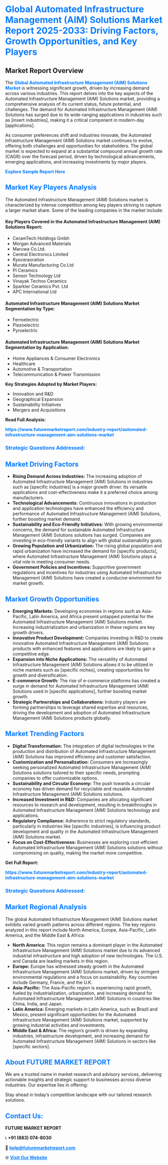 <h1 style="color: #007BFF;">Global Automated Infrastructure Management (AIM) Solutions Market Report 2025-2033: Driving Factors, Growth Opportunities, and Key Players</h1>

<section id="overview">
<h2>Market Report Overview</h2>
<p>The <a href="https://www.futuremarketreport.com/industry-report/automated-infrastructure-management-aim-solutions-market" style="color: #007BFF; text-decoration: none;"><strong>Global Automated Infrastructure Management (AIM) Solutions Market</strong></a> is witnessing significant growth, driven by increasing demand across various industries. This report delves into the key aspects of the Automated Infrastructure Management (AIM) Solutions market, providing a comprehensive analysis of its current status, future potential, and challenges. The demand for Automated Infrastructure Management (AIM) Solutions has surged due to its wide-ranging applications in industries such as [insert industries], making it a critical component in modern-day [applications].</p>
<p>As consumer preferences shift and industries innovate, the Automated Infrastructure Management (AIM) Solutions market continues to evolve, offering both challenges and opportunities for stakeholders. The global market is expected to expand at a substantial compound annual growth rate (CAGR) over the forecast period, driven by technological advancements, emerging applications, and increasing investments by major players.</p>
</section>

<section id="overview">
<p><a href="https://www.futuremarketreport.com/request-sample/reportId=33098" style="color: #007BFF; text-decoration: none;"><strong>Explore Sample Report Here</strong></a></p>
</section>

<section id="key-players">
<h2 style="color: #007BFF;">Market Key Players Analysis</h2>
<p>The Automated Infrastructure Management (AIM) Solutions market is characterized by intense competition among key players striving to capture a larger market share. Some of the leading companies in the market include:</p>
<h4>Key Players Covered in the Automated Infrastructure Management (AIM) Solutions Report:</h4>
<ul><li>CeramTech Holdings Gmbh</li><li>Morgan Advanced Materials</li><li>Maruwa Co.Ltd.</li><li>Central Electronics Limited</li><li>Kyoceraoration</li><li>Murata Manufacturing Co.Ltd</li><li>PI Ceramics</li><li>Sensor Technology Ltd</li><li>Vinayak Techno Ceramics</li><li>Sparkler Ceramics Pvt. Ltd</li><li>APC International Ltd</li></ul>
<h4>Automated Infrastructure Management (AIM) Solutions Market Segmentation by Type:</h4>
<ul><li>Ferroelectric</li><li>Piezoelectric</li><li>Pyroelectric</li></ul>

<h4>Automated Infrastructure Management (AIM) Solutions Market Segmentation by Application:</h4>
<ul><li>Home Appliances &amp; Consumer Electronics</li><li>Healthcare</li><li>Automotive &amp; Transportation</li><li>Telecommunication &amp; Power Transmission</li></ul>
<p><strong>Key Strategies Adopted by Market Players:</strong></p>
<ul>
<li>Innovation and R&D</li>
<li>Geographical Expansion</li>
<li>Sustainability Initiatives</li>
<li>Mergers and Acquisitions</li>
</ul>
</section>

<section>
<p><strong>Read Full Analysis: </strong></p><a href="https://www.futuremarketreport.com/industry-report/automated-infrastructure-management-aim-solutions-market" style="color: #007BFF; text-decoration: none;"><strong>https://www.futuremarketreport.com/industry-report/automated-infrastructure-management-aim-solutions-market</strong></a>
<h3 style="color: #007BFF;">Strategic Questions Addressed:</h3>
</section>

<section id="driving-factors">
<h2 style="color: #007BFF;">Market Driving Factors</h2>
<ul>
<li><strong>Rising Demand Across Industries:</strong> The increasing adoption of Automated Infrastructure Management (AIM) Solutions in industries such as [specific industries] is a major growth driver. Its versatile applications and cost-effectiveness make it a preferred choice among manufacturers.</li>
<li><strong>Technological Advancements:</strong> Continuous innovations in production and application technologies have enhanced the efficiency and performance of Automated Infrastructure Management (AIM) Solutions, further boosting market demand.</li>
<li><strong>Sustainability and Eco-Friendly Initiatives:</strong> With growing environmental concerns, the demand for sustainable Automated Infrastructure Management (AIM) Solutions solutions has surged. Companies are investing in eco-friendly variants to align with global sustainability goals.</li>
<li><strong>Growing Population and Urbanization:</strong> The rising global population and rapid urbanization have increased the demand for [specific products], where Automated Infrastructure Management (AIM) Solutions plays a vital role in meeting consumer needs.</li>
<li><strong>Government Policies and Incentives:</strong> Supportive government regulations and incentives for industries using Automated Infrastructure Management (AIM) Solutions have created a conducive environment for market growth.</li>
</ul>
</section>

<section id="growth-opportunities">
<h2 style="color: #007BFF;">Market Growth Opportunities</h2>
<ul>
<li><strong>Emerging Markets:</strong> Developing economies in regions such as Asia-Pacific, Latin America, and Africa present untapped potential for the Automated Infrastructure Management (AIM) Solutions market. Increasing industrialization and urbanization in these regions are key growth drivers.</li>
<li><strong>Innovative Product Development:</strong> Companies investing in R&D to create innovative Automated Infrastructure Management (AIM) Solutions products with enhanced features and applications are likely to gain a competitive edge.</li>
<li><strong>Expansion into Niche Applications:</strong> The versatility of Automated Infrastructure Management (AIM) Solutions allows it to be utilized in niche markets such as [specific niches], creating opportunities for growth and diversification.</li>
<li><strong>E-commerce Growth:</strong> The rise of e-commerce platforms has created a surge in demand for Automated Infrastructure Management (AIM) Solutions used in [specific applications], further boosting market growth.</li>
<li><strong>Strategic Partnerships and Collaborations:</strong> Industry players are forming partnerships to leverage shared expertise and resources, driving the development and adoption of Automated Infrastructure Management (AIM) Solutions products globally.</li>
</ul>
</section>

<section id="trending-factors">
<h2 style="color: #007BFF;">Market Trending Factors</h2>
<ul>
<li><strong>Digital Transformation:</strong> The integration of digital technologies in the production and distribution of Automated Infrastructure Management (AIM) Solutions has improved efficiency and customer satisfaction.</li>
<li><strong>Customization and Personalization:</strong> Consumers are increasingly seeking personalized Automated Infrastructure Management (AIM) Solutions solutions tailored to their specific needs, prompting companies to offer customizable options.</li>
<li><strong>Sustainability and Circular Economy:</strong> The push towards a circular economy has driven demand for recyclable and reusable Automated Infrastructure Management (AIM) Solutions solutions.</li>
<li><strong>Increased Investment in R&D:</strong> Companies are allocating significant resources to research and development, resulting in breakthroughs in Automated Infrastructure Management (AIM) Solutions technology and applications.</li>
<li><strong>Regulatory Compliance:</strong> Adherence to strict regulatory standards, particularly in industries like [specific industries], is influencing product development and quality in the Automated Infrastructure Management (AIM) Solutions market.</li>
<li><strong>Focus on Cost-Effectiveness:</strong> Businesses are exploring cost-efficient Automated Infrastructure Management (AIM) Solutions solutions without compromising on quality, making the market more competitive.</li>
</ul>
</section>

<section>
<p><strong>Get Full Report: </strong></p><a href="https://www.futuremarketreport.com/industry-report/automated-infrastructure-management-aim-solutions-market" style="color: #007BFF; text-decoration: none;"><strong>https://www.futuremarketreport.com/industry-report/automated-infrastructure-management-aim-solutions-market</strong></a>
<h3 style="color: #007BFF;">Strategic Questions Addressed:</h3>
</section>


<section id="regional-analysis">
<h2 style="color: #007BFF;">Market Regional Analysis</h2>
<p>The global Automated Infrastructure Management (AIM) Solutions market exhibits varied growth patterns across different regions. The key regions analyzed in this report include North America, Europe, Asia-Pacific, Latin America, and the Middle East & Africa:</p>
<ul>
<li><strong>North America:</strong> This region remains a dominant player in the Automated Infrastructure Management (AIM) Solutions market due to its advanced industrial infrastructure and high adoption of new technologies. The U.S. and Canada are leading markets in this region.</li>
<li><strong>Europe:</strong> Europe has witnessed steady growth in the Automated Infrastructure Management (AIM) Solutions market, driven by stringent environmental regulations and a focus on sustainability. Key countries include Germany, France, and the U.K.</li>
<li><strong>Asia-Pacific:</strong> The Asia-Pacific region is experiencing rapid growth, fueled by industrialization, urbanization, and increasing demand for Automated Infrastructure Management (AIM) Solutions in countries like China, India, and Japan.</li>
<li><strong>Latin America:</strong> Emerging markets in Latin America, such as Brazil and Mexico, present significant opportunities for the Automated Infrastructure Management (AIM) Solutions market, supported by growing industrial activities and investments.</li>
<li><strong>Middle East & Africa:</strong> The region’s growth is driven by expanding industries, infrastructure development, and increasing demand for Automated Infrastructure Management (AIM) Solutions in sectors like [specific sectors].</li>
</ul>
</section>

<footer>
<h2 style="color: #007BFF;">About FUTURE MARKET REPORT</h2>
<p>We are a trusted name in market research and advisory services, delivering actionable insights and strategic support to businesses across diverse industries. Our expertise lies in offering:</p>

<p>Stay ahead in today’s competitive landscape with our tailored research solutions.</p>

<h2 style="color: #007BFF;">Contact Us:</h2>
<p><strong>FUTURE MARKET REPORT</strong></p>
<p>📞 <strong>+91 (883) 074-8030</strong></p>
<p>📧 <strong><a href="mailto:help@futuremarketreport.com" style="color: #007BFF;">help@futuremarketreport.com</a></strong></p>
<p>🌐 <strong><a href="https://www.futuremarketreport.com/" style="color: #007BFF;">Visit Our Website</a></strong></p>
</footer>